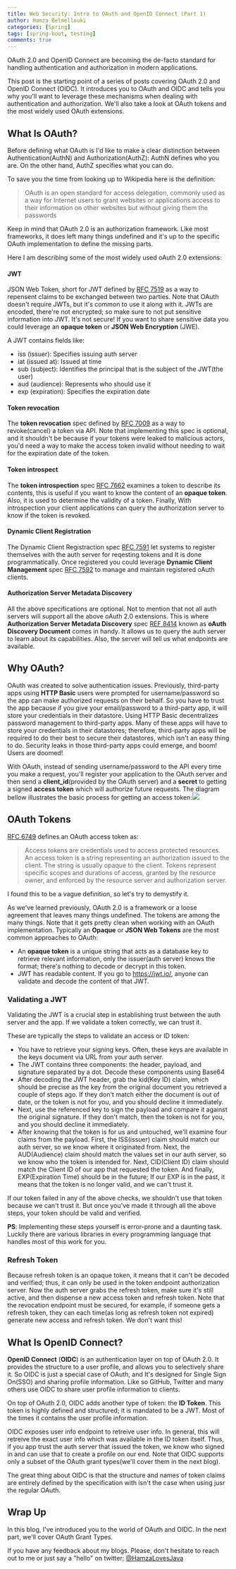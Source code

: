 ```yaml
---
title: Web Security: Intro to OAuth and OpenID Connect (Part 1)
author: Hamza Belmellouki
categories: [Spring]
tags: [spring-boot, testing]
comments: true
---
```


OAuth 2.0 and OpenID Connect are becoming the de-facto standard for handling authentication and authorization in modern applications.

This post is the starting point of a series of posts covering OAuth 2.0 and OpenID Connect (OIDC). It introduces you to OAuth and OIDC and tells you why you'll want to leverage these mechanisms when dealing with authentication and authorization. We'll also take a look at OAuth tokens and the most widely used OAuth extensions.

## What Is OAuth?

Before defining what OAuth is I'd like to make a clear distinction between Authentication(AuthN) and Authorization(AuthZ): AuthN defines who you are. On the other hand, AuthZ specifies what you can do.

To save you the time from looking up to Wikipedia here is the definition:

> OAuth is an open standard for access delegation, commonly used as a way for Internet users to grant websites or applications access to their information on other websites but without giving them the passwords

Keep in mind that OAuth 2.0 is an authorization framework. Like most frameworks, it does left many things undefined and it's up to the specific OAuth implementation to define the missing parts. 

Here I am describing some of the most widely used oAuth 2.0 extensions:

#### JWT

JSON Web Token, short for JWT defined by [RFC 7519](https://tools.ietf.org/html/rfc7519) as a way to repensent claims to be exchanged between two parties. Note that OAuth doesn't require JWTs, but it's common to use it along with it. JWTs are encoded,  there're not encrypted; so make sure to not put sensitive information into JWT. It's not secure! If you want to share sensitive data you could leverage an **opaque token** or **JSON Web Encryption** (JWE).

A JWT contains fields like:

* iss (issuer):  Specifies issuing auth server
* iat (issued at): Issued at time
* sub (subject): Identifies the principal that is the subject of the JWT(the user)
* aud (audience): Represents who should use it
* exp (expiration): Specifies the expiration date

#### Token revocation

The **token revocation** spec defined by [RFC 7009](https://tools.ietf.org/html/rfc7009) as a way to revoke(cancel) a token via API. Note that implementing this spec is optional, and it shouldn't be because if your tokens were leaked to malicious actors, you'd need a way to make the access token invalid without needing to wait for the expiration date of the token.

#### Token introspect

The **token introspection** spec [RFC 7662](https://tools.ietf.org/html/rfc7662) examines a token to describe its contents, this is useful if you want to know the content of an **opaque token**. Also, it is used to determine the validity of a token. Finally, With introspection your client applications can query the authorization server to know if the token is revoked.

#### Dynamic Client Registration

The Dynamic Client Registraction spec [RFC 7591](https://tools.ietf.org/html/rfc7591) let systems to register themselves with the auth server for reqesting tokens and It is done programmatically. Once registered you could leverage **Dynamic Client Management** spec [RFC 7592](https://tools.ietf.org/html/rfc7592) to manage and maintain registered oAuth clients.

#### Authorization Server Metadata Discovery

All the above specifications are optional. Not to mention that not all auth servers will support all the above oAuth 2.0 extensions. This is where **Authorization Server Metadata Discovery** spec [REF 8414](https://tools.ietf.org/html/rfc8414) known as **oAuth Discovery Document** comes in handy. It allows us to query the auth server to learn about its capabilities. Also, the server will tell us what endpoints are available.

## Why OAuth?

OAuth was created to solve authentication issues. Previously, third-party apps using **HTTP Basic** users were prompted for username/password so the app can make authorized requests on their behalf. So you have to trust the app because if you give your email/password to a third-party app, it will store your credentials in their datastore. Using HTTP Basic decentralizes password management to third-party apps. Many of these apps will have to store your credentials in their datastores; therefore, third-party apps will be required to do their best to secure their datastores, which isn't an easy thing to do. Security leaks in those third-party apps could emerge, and boom! Users are doomed! 

With OAuth, instead of sending username/password to the API every time you make a request, you'll register your application to the OAuth server and then send a **client_id**(provided by the OAuth server) and a **secret** to getting a signed **access token** which will authorize future requests. The diagram bellow illustrates the basic process for getting an access token:![](https://i.ibb.co/TvmZFV6/image.png)

## OAuth Tokens

[RFC 6749](https://tools.ietf.org/html/rfc6749) defines an OAuth access token as:

> Access tokens are credentials used to access protected resources.  An access token is a string representing an authorization issued to the client.  The string is usually opaque to the client.  Tokens represent specific scopes and durations of access, granted by the resource owner, and enforced by the resource server and authorization server.

I found this to be a vague definition, so let's try to demystify it. 

As we've learned previously, OAuth 2.0 is a framework or a loose agreement that leaves many things undefined. The tokens are among the many things. Note that it gets pretty clean when working with an OAuth implementation. Typically an **Opaque** or **JSON Web Tokens** are the most common approaches to OAuth:

- An **opaque token** is a unique string that acts as a database key to retrieve relevant information, only the issuer(auth server) knows the format; there's nothing to decode or decrypt in this token.
- JWT has readable content. If you go to https://jwt.io/, anyone can validate and decode the content of that JWT.

### Validating a JWT

Validating the JWT is a crucial step in establishing trust between the auth server and the app. If we validate a token correctly, we can trust it.

These are typically the steps to validate an access or ID token:

- You have to retrieve your signing keys. Often, these keys are available in the keys document via URL from your auth server.
- The JWT contains three components: the header, payload, and signature separated by a dot. Decode these components using Base64
- After decoding the JWT header, grab the kid(Key ID) claim, which should be precise as the key from the original document you retrieved a couple of steps ago. If they don't match either the document is out of date, or the token is not for you, and you should decline it immediately.
- Next, use the referenced key to sign the payload and compare it against the original signature. If they don't match, then the token is not for you, and you should decline it immediately.
- After knowing that the token is for us and untouched, we'll examine four claims from the payload. First, the ISS(issuer) claim should match our auth server, so we know where it originated from. Next, the AUD(Audience) claim should match the values set in our auth server, so we know who the token is intended for. Next, CID(Client ID) claim should match the Client ID of our app that requested the token. And finally, EXP(Expiration Time) should be in the future; If our EXP is in the past, it means that the token is no longer valid, and we can't trust it.

If our token failed in any of the above checks, we shouldn't use that token because we can't trust it. But once you've made it through all the above steps, your token should be valid and verified.

**PS**: Implementing these steps yourself is error-prone and a daunting task. Luckily there are various libraries in every programming language that handles most of this work for you.

### Refresh Token

Because refresh token is an opaque token, it means that it can't be decoded and verified; thus, it can only be used in the token endpoint authorization server. Now the auth server grabs the refresh token, make sure it's still active, and then dispense a new access token and refresh token. Note that the revocation endpoint must be secured, for example, if someone gets a refresh token, they can each time(as long as refresh token not expired) generate new access and refresh token. We don't want this!

## What Is OpenID Connect?

**OpenID Connect** (**OIDC**) is an authentication layer on top of OAuth 2.0. It provides the structure to a user profile, and allows you to selectively share it. So OIDC is just a special case of OAuth, and It's designed for Single Sign On(SSO) and sharing profile information. Like so GitHub, Twitter and many others use OIDC to share user profile information to clients.

On top of OAuth 2.0, OIDC adds another type of token: the **ID Token**. This token is highly defined and structured; it is mandated to be a JWT. Most of the times it contains the user profile information. 

OIDC exposes user info endpoint to retreive user info. In general, this will retreive the exact user info which was available in the ID token itself. Thus, if you app trust the auth server that issued the token, we know who signed in and can use that to create a profile on our end. Note that OIDC supports only a subset of the OAuth grant types(we'll cover them in the next blog).

The great thing about OIDC is that the structure and names of token claims are entirely defined by the specification with isn't the case when using jusr the regular OAuth.

## Wrap Up 

In this blog, I've introduced you to the world of OAuth and OIDC. In the next part, we'll cover OAuth Grant Types.

If you have any feedback about my blogs. Please, don't hesitate to reach out to me or just say a "hello" on twitter: [@HamzaLovesJava](https://twitter.com/HamzaLovesJava)